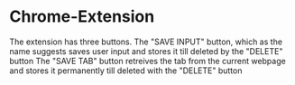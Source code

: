 # Chrome-Extension
The extension has three buttons. The "SAVE INPUT" button, which as the name suggests saves user input and stores it till deleted by the "DELETE" button
The "SAVE TAB" button retreives the tab from the current webpage and stores it permanently till deleted with the "DELETE" button
